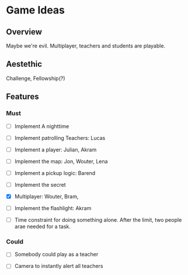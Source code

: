 # Game Ideas

## Overview

Maybe we're evil.
Multiplayer, teachers and students are playable.

## Aestethic

Challenge, Fellowship(?)

## Features

### Must 

- [ ] Implement A nighttime
- [ ] Implement patrolling Teachers: Lucas
- [ ] Implement a player: Julian, Akram
- [ ] Implement the map: Jon, Wouter, Lena
- [ ] Implement a pickup logic: Barend
- [ ] Implement the secret

- [x] Multiplayer: Wouter, Bram,
- [ ] Implement the flashlight: Akram
- [ ] Time constraint for doing something alone. After the limit, two people arae needed for a task.

### Could

- [ ] Somebody could play as a teacher
- [ ] Camera to instantly alert all teachers


